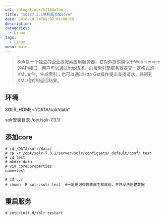 ```yaml
---
url: /blog/linux/SJ10UoTom
title: "solr7.3.1单机版添加core"
date: 2018-10-24T08:07:01+08:00
description:
categories:
  - Linux
tags:
  - Linux
menu: main
---
```


> Solr是一个独立的企业级搜索应用服务器，它对外提供类似于Web-service的API接口。用户可以通过http请求，向搜索引擎服务器提交一定格式的XML文件，生成索引；也可以通过Http Get操作提出查找请求，并得到XML格式的返回结果。

## 环境

SOLR_HOME=“/DATA/solr/data”

solr安装目录 /opt/solr-7.3.1/

## 添加core

```
# cd /DATA/solr/data/
# cp -r /opt/solr-7.3.1/server/solr/configsets/_default/conf/ test
# cd test
# mkdir data
# vim core.properties
name=test

# cd ../
# chown -R solr:solr test  #一定要记得修改属主和属组，不然没法创建数据

```

## 重启服务

```
# /etc/init.d/solr restart

```